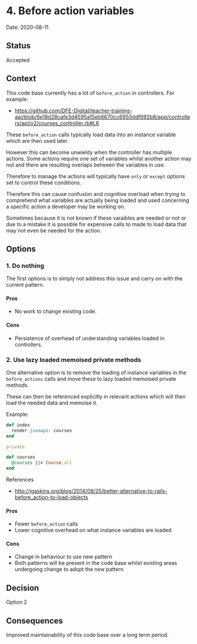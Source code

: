 # 4. Before action variables

Date: 2020-08-11

## Status

Accepted

## Context

This code base currently has a lot of `before_action` in controllers. For
example:

- https://github.com/DFE-Digital/teacher-training-api/blob/6e18d28cafe3d4595a15eb6670cc6950ddf692b8/app/controllers/api/v2/courses_controller.rb#L6

These `before_action` calls typically load data into an instance variable
which are then used later.

However this can become unwieldy when the controller has multiple actions.
Some actions require one set of variables whilst another action may not and
there are resulting overlaps between the variables in use.

Therefore to manage the actions will typically have `only` or `except` options
set to control these conditions.

Therefore this can cause confusion and cognitive overload when trying to
comprehend what variables are actually being loaded and used concerning a
specific action a developer may be working on.

Sometimes because it is not known if these varaibles are needed or not or due
to a mistake it is possible for expensive calls to made to load data that may
not even be needed for the action.

## Options

### 1. Do nothing

The first options is to simply not address this issue and carry on with the
current pattern.

#### Pros

- No work to change existing code.

#### Cons

- Persistence of overhead of understanding variables loaded in controllers.

### 2. Use lazy loaded memoised private methods

One alternative option is to remove the loading of instance variables in the
`before_actions` calls and move these to lazy loaded memoised private methods.

These can then be referenced explicitly in relevant actions which will then
load the needed data and memoise it.

Example:
```ruby
def index
  render jsonapi: courses
end

private

def courses
  @courses ||= Course.all
end
```

References

- http://jgaskins.org/blog/2014/08/25/better-alternative-to-rails-before_action-to-load-objects

#### Pros

- Fewer `before_action` calls
- Lower cognitive overhead on what instance variables are loaded

#### Cons

- Change in behaviour to use new pattern
- Both patterns will be present in the code base whilst existing areas
undergoing change to adopt the new pattern

## Decision

Option 2

## Consequences

Improved maintainability of this code base over a long term period.
